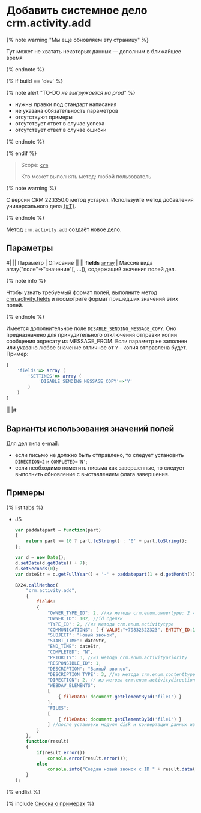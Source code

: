 # Добавить системное дело crm.activity.add

{% note warning "Мы еще обновляем эту страницу" %}

Тут может не хватать некоторых данных — дополним в ближайшее время

{% endnote %}

{% if build == 'dev' %}

{% note alert "TO-DO _не выгружается на prod_" %}

- нужны правки под стандарт написания
- не указана обязательность параметров
- отсутствуют примеры
- отсутствует ответ в случае успеха
- отсутствует ответ в случае ошибки

{% endnote %}

{% endif %}

> Scope: [`crm`](../../../scopes/permissions.md)
>
> Кто может выполнять метод: любой пользователь

{% note warning %}

С версии CRM 22.1350.0 метод устарел. Используйте метод добавления универсального дела [{#T}](./todo/crm-activity-todo-add.md).

{% endnote %}

Метод `crm.activity.add` создаёт новое дело.

## Параметры

#|
|| Параметр | Описание ||
|| **fields**
[`array`](../../../data-types.md) | Массив вида array("поле"=>"значение"[, ...]), содержащий значения полей дел. 

{% note info %}

Чтобы узнать требуемый формат полей, выполните метод [crm.activity.fields](./crm-activity-fields.md) и посмотрите формат пришедших значений этих полей.

{% endnote %}

Имеется дополнительное поле `DISABLE_SENDING_MESSAGE_COPY`. Оно предназначено для принудительного отключения отправки копии сообщения адресату из MESSAGE_FROM. Если параметр не заполнен или указано любое значение отличное от `Y` - копия отправлена будет. Пример:

```js
[
    'fields'=> array (
        'SETTINGS'=> array (
            'DISABLE_SENDING_MESSAGE_COPY'=>'Y'
        )
    )
]
```
 ||
|#

## Варианты использования значений полей
Для дел типа e-mail:
- если письмо не должно быть отправлено, то следует установить `DIRECTION=2` и `COMPLETED='N'`;
- если необходимо пометить письма как завершенные, то следует выполнить обновление с выставлением флага завершения.

## Примеры

{% list tabs %}

- JS

    ```js
    var paddatepart = function(part)
    {
        return part >= 10 ? part.toString() : '0' + part.toString();
    };

    var d = new Date();
    d.setDate(d.getDate() + 7);
    d.setSeconds(0);
    var dateStr = d.getFullYear() + '-' + paddatepart(1 + d.getMonth()) + '-' + paddatepart(d.getDate()) + 'T' + paddatepart(d.getHours()) + ':' + paddatepart(d.getMinutes()) + ':' + paddatepart(d.getSeconds()) + '+00:00';

    BX24.callMethod(
        "crm.activity.add",
        {
            fields:
            {
                "OWNER_TYPE_ID": 2, //из метода crm.enum.ownertype: 2 - тип "сделка"
                "OWNER_ID": 102, //id сделки
                "TYPE_ID": 2, //из метода crm.enum.activitytype
                "COMMUNICATIONS": [ { VALUE:"+79832322323", ENTITY_ID:134,ENTITY_TYPE_ID:3 } ], //где 134 - id контакта, 3 - тип "контакт"
                "SUBJECT": "Новый звонок",
                "START_TIME": dateStr,
                "END_TIME": dateStr,
                "COMPLETED": "N",
                "PRIORITY": 3, //из метода crm.enum.activitypriority
                "RESPONSIBLE_ID": 1,
                "DESCRIPTION": "Важный звонок",
                "DESCRIPTION_TYPE": 3, //из метода crm.enum.contenttype
                "DIRECTION": 2, // из метода crm.enum.activitydirection
                "WEBDAV_ELEMENTS":
                [
                    { fileData: document.getElementById('file1') }
                ],
                "FILES":
                [
                    { fileData: document.getElementById('file1') }
                ] //после установки модуля disk и конвертации данных из webdav можно будет указавать FILES вместо WEBDAV_ELEMENTS
            }
        },
        function(result)
        {
            if(result.error())
                console.error(result.error());
            else
                console.info("Создан новый звонок с ID " + result.data());
        }
    );
    ```

{% endlist %}

{% include [Сноска о примерах](../../../../_includes/examples.md) %}

